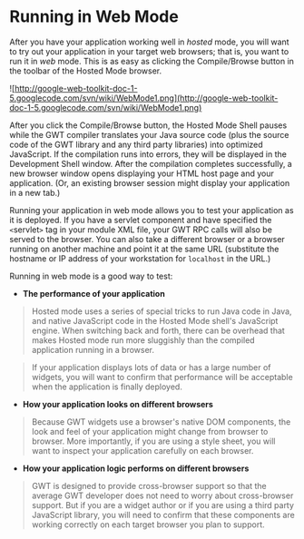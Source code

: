 # Running in Web Mode #
After you have your application working well in _hosted_ mode, you will want to try out your application in your target web browsers; that is, you want to run it in _web_ mode. This is as easy as clicking the Compile/Browse button in the toolbar of the Hosted Mode browser.

![http://google-web-toolkit-doc-1-5.googlecode.com/svn/wiki/WebMode1.png](http://google-web-toolkit-doc-1-5.googlecode.com/svn/wiki/WebMode1.png)

After you click the Compile/Browse button, the Hosted Mode Shell pauses while the GWT compiler translates your Java source code (plus the source code of the GWT library and any third party libraries) into optimized JavaScript. If the compilation runs into errors, they will be displayed in the Development Shell window. After the compilation completes successfully, a new browser window opens displaying your HTML host page and your application. (Or, an existing browser session might display your application in a new tab.)

Running your application in web mode allows you to test your application as it is deployed. If you have a servlet component and have specified the `<`servlet`>` tag in your module XML file, your GWT RPC calls will also be served to the browser. You can also take a different browser or a browser running on another machine and point it at the same URL (substitute the hostname or IP address of your workstation for `localhost` in the URL.)

Running in web mode is a good way to test:

  * **The performance of your application**
> Hosted mode uses a series of special tricks to run Java code in Java, and native JavaScript code in the Hosted Mode shell's JavaScript engine. When switching back and forth, there can be overhead that makes Hosted mode run more sluggishly than the compiled application running in a browser.

> If your application displays lots of data or has a large number of widgets, you will want to confirm that performance will be acceptable when the application is finally deployed.

  * **How your application looks on different browsers**
> Because GWT widgets use a browser's native DOM components, the look and feel of your application might change from browser to browser. More importantly, if you are using a style sheet, you will want to inspect your application carefully on each browser.

  * **How your application logic performs on different browsers**
> GWT is designed to provide cross-browser support so that the average GWT developer does not need to worry about cross-browser support. But if you are a widget author or if you are using a third party JavaScript library, you will need to confirm that these components are working correctly on each target browser you plan to support.
